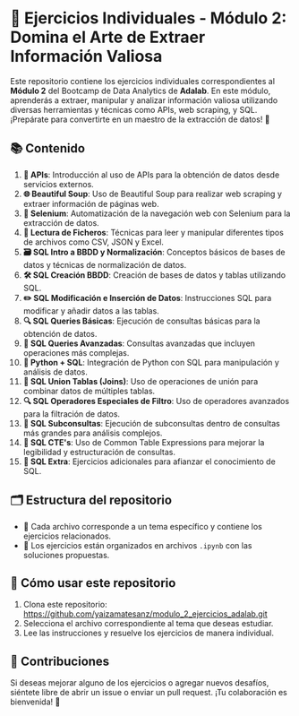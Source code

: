 # 📝 Ejercicios Individuales - Módulo 2: Domina el Arte de Extraer Información Valiosa

Este repositorio contiene los ejercicios individuales correspondientes al **Módulo 2** del Bootcamp de Data Analytics de **Adalab**. En este módulo, aprenderás a extraer, manipular y analizar información valiosa utilizando diversas herramientas y técnicas como APIs, web scraping, y SQL. ¡Prepárate para convertirte en un maestro de la extracción de datos! 🚀

## 📚 Contenido

1. **🔗 APIs**: Introducción al uso de APIs para la obtención de datos desde servicios externos.
2. **🌐 Beautiful Soup**: Uso de Beautiful Soup para realizar web scraping y extraer información de páginas web.
3. **🤖 Selenium**: Automatización de la navegación web con Selenium para la extracción de datos.
4. **📂 Lectura de Ficheros**: Técnicas para leer y manipular diferentes tipos de archivos como CSV, JSON y Excel.
5. **🗃️ SQL Intro a BBDD y Normalización**: Conceptos básicos de bases de datos y técnicas de normalización de datos.
6. **🛠️ SQL Creación BBDD**: Creación de bases de datos y tablas utilizando SQL.
7. **✏️ SQL Modificación e Inserción de Datos**: Instrucciones SQL para modificar y añadir datos a las tablas.
8. **🔍 SQL Queries Básicas**: Ejecución de consultas básicas para la obtención de datos.
9. **🚀 SQL Queries Avanzadas**: Consultas avanzadas que incluyen operaciones más complejas.
10. **🐍 Python + SQL**: Integración de Python con SQL para manipulación y análisis de datos.
11. **🔗 SQL Union Tablas (Joins)**: Uso de operaciones de unión para combinar datos de múltiples tablas.
12. **🔍 SQL Operadores Especiales de Filtro**: Uso de operadores avanzados para la filtración de datos.
13. **🔄 SQL Subconsultas**: Ejecución de subconsultas dentro de consultas más grandes para análisis complejos.
14. **🧩 SQL CTE's**: Uso de Common Table Expressions para mejorar la legibilidad y estructuración de consultas.
15. **🎯 SQL Extra**: Ejercicios adicionales para afianzar el conocimiento de SQL.

## 🗂️ Estructura del repositorio

- 📁 Cada archivo corresponde a un tema específico y contiene los ejercicios relacionados.
- 📄 Los ejercicios están organizados en archivos `.ipynb` con las soluciones propuestas.

## 🚀 Cómo usar este repositorio

1. Clona este repositorio:
    https://github.com/yaizamatesanz/modulo_2_ejercicios_adalab.git
2.  Selecciona el archivo correspondiente al tema que deseas estudiar.
3.  Lee las instrucciones y resuelve los ejercicios de manera individual.


## 🤝 Contribuciones

Si deseas mejorar alguno de los ejercicios o agregar nuevos desafíos, siéntete libre de abrir un issue o enviar un pull request. ¡Tu colaboración es bienvenida! 🥳
